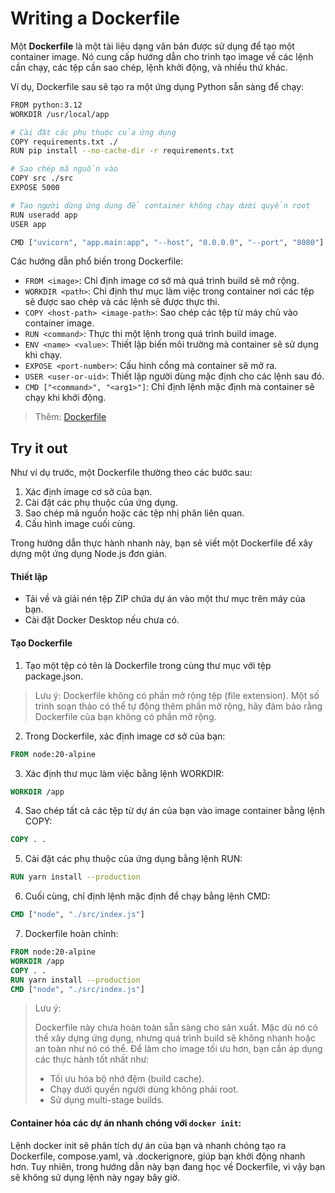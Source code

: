 # Writing a Dockerfile

Một **Dockerfile** là một tài liệu dạng văn bản được sử dụng để tạo một container image. Nó cung cấp hướng dẫn cho trình tạo image về các lệnh cần chạy, các tệp cần sao chép, lệnh khởi động, và nhiều thứ khác.

Ví dụ, Dockerfile sau sẽ tạo ra một ứng dụng Python sẵn sàng để chạy:
```bash
FROM python:3.12
WORKDIR /usr/local/app

# Cài đặt các phụ thuộc của ứng dụng
COPY requirements.txt ./
RUN pip install --no-cache-dir -r requirements.txt

# Sao chép mã nguồn vào
COPY src ./src
EXPOSE 5000

# Tạo người dùng ứng dụng để container không chạy dưới quyền root
RUN useradd app
USER app

CMD ["uvicorn", "app.main:app", "--host", "0.0.0.0", "--port", "8080"]
```

Các hướng dẫn phổ biến trong Dockerfile:

- `FROM <image>`: Chỉ định image cơ sở mà quá trình build sẽ mở rộng.
- `WORKDIR <path>`: Chỉ định thư mục làm việc trong container nơi các tệp sẽ được sao chép và các lệnh sẽ được thực thi.
- `COPY <host-path> <image-path>`: Sao chép các tệp từ máy chủ vào container image.
- `RUN <command>`: Thực thi một lệnh trong quá trình build image.
- `ENV <name> <value>`: Thiết lập biến môi trường mà container sẽ sử dụng khi chạy.
- `EXPOSE <port-number>`: Cấu hình cổng mà container sẽ mở ra.
- `USER <user-or-uid>`: Thiết lập người dùng mặc định cho các lệnh sau đó.
- `CMD ["<command>", "<arg1>"]`: Chỉ định lệnh mặc định mà container sẽ chạy khi khởi động.

> Thêm: [Dockerfile](https://docs.docker.com/reference/dockerfile/)

## Try it out
Như ví dụ trước, một Dockerfile thường theo các bước sau:

1. Xác định image cơ sở của bạn.
2. Cài đặt các phụ thuộc của ứng dụng.
3. Sao chép mã nguồn hoặc các tệp nhị phân liên quan.
4. Cấu hình image cuối cùng.

Trong hướng dẫn thực hành nhanh này, bạn sẽ viết một Dockerfile để xây dựng một ứng dụng Node.js đơn giản.

#### Thiết lập

- Tải về và giải nén tệp ZIP chứa dự án vào một thư mục trên máy của bạn.
- Cài đặt Docker Desktop nếu chưa có.

#### Tạo Dockerfile

1. Tạo một tệp có tên là Dockerfile trong cùng thư mục với tệp package.json.

> Lưu ý: Dockerfile không có phần mở rộng tệp (file extension). Một số trình soạn thảo có thể tự động thêm phần mở rộng, hãy đảm bảo rằng Dockerfile của bạn không có phần mở rộng.

2. Trong Dockerfile, xác định image cơ sở của bạn:

```dockerfile
FROM node:20-alpine
```

3. Xác định thư mục làm việc bằng lệnh WORKDIR:

```dockerfile
WORKDIR /app
```

4. Sao chép tất cả các tệp từ dự án của bạn vào image container bằng lệnh COPY:

```dockerfile
COPY . .
```

5. Cài đặt các phụ thuộc của ứng dụng bằng lệnh RUN:

```dockerfile
RUN yarn install --production
```

6. Cuối cùng, chỉ định lệnh mặc định để chạy bằng lệnh CMD:

```dockerfile
CMD ["node", "./src/index.js"]
```

7. Dockerfile hoàn chỉnh:

```dockerfile
FROM node:20-alpine
WORKDIR /app
COPY . .
RUN yarn install --production
CMD ["node", "./src/index.js"]
```

> Lưu ý:
>
>Dockerfile này chưa hoàn toàn sẵn sàng cho sản xuất. Mặc dù nó có thể xây dựng ứng dụng, nhưng quá trình build sẽ không nhanh hoặc an toàn như nó có thể. Để làm cho image tối ưu hơn, bạn cần áp dụng các thực hành tốt nhất như:
>- Tối ưu hóa bộ nhớ đệm (build cache).
>- Chạy dưới quyền người dùng không phải root.
>- Sử dụng multi-stage builds.

#### Container hóa các dự án nhanh chóng với `docker init`:

Lệnh docker init sẽ phân tích dự án của bạn và nhanh chóng tạo ra Dockerfile, compose.yaml, và .dockerignore, giúp bạn khởi động nhanh hơn. Tuy nhiên, trong hướng dẫn này bạn đang học về Dockerfile, vì vậy bạn sẽ không sử dụng lệnh này ngay bây giờ.
